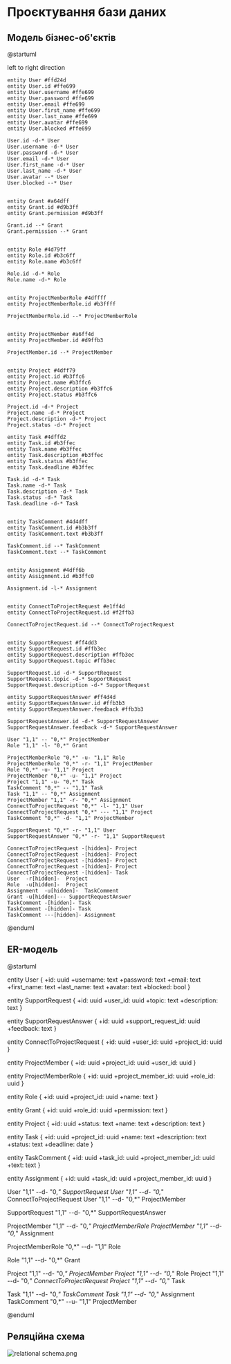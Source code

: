 # Проєктування бази даних

## Модель бізнес-об'єктів

@startuml

left to right direction

    entity User #ffd24d
    entity User.id #ffe699
    entity User.username #ffe699
    entity User.password #ffe699
    entity User.email #ffe699
    entity User.first_name #ffe699
    entity User.last_name #ffe699
    entity User.avatar #ffe699
    entity User.blocked #ffe699

    User.id -d-* User
    User.username -d-* User
    User.password -d-* User
    User.email -d-* User
    User.first_name -d-* User
    User.last_name -d-* User
    User.avatar --* User
    User.blocked --* User


    entity Grant #a64dff
    entity Grant.id #d9b3ff
    entity Grant.permission #d9b3ff

    Grant.id --* Grant
    Grant.permission --* Grant


    entity Role #4d79ff
    entity Role.id #b3c6ff
    entity Role.name #b3c6ff

    Role.id -d-* Role
    Role.name -d-* Role


    entity ProjectMemberRole #4dffff
    entity ProjectMemberRole.id #b3ffff

    ProjectMemberRole.id --* ProjectMemberRole


    entity ProjectMember #a6ff4d
    entity ProjectMember.id #d9ffb3

    ProjectMember.id --* ProjectMember


    entity Project #4dff79
    entity Project.id #b3ffc6
    entity Project.name #b3ffc6
    entity Project.description #b3ffc6
    entity Project.status #b3ffc6

    Project.id -d-* Project
    Project.name -d-* Project
    Project.description -d-* Project
    Project.status -d-* Project

    entity Task #4dffd2
    entity Task.id #b3ffec
    entity Task.name #b3ffec
    entity Task.description #b3ffec
    entity Task.status #b3ffec
    entity Task.deadline #b3ffec

    Task.id -d-* Task
    Task.name -d-* Task
    Task.description -d-* Task
    Task.status -d-* Task
    Task.deadline -d-* Task


    entity TaskComment #4d4dff
    entity TaskComment.id #b3b3ff
    entity TaskComment.text #b3b3ff

    TaskComment.id --* TaskComment
    TaskComment.text --* TaskComment


    entity Assignment #4dff6b
    entity Assignment.id #b3ffc0

    Assignment.id -l-* Assignment


    entity ConnectToProjectRequest #e1ff4d
    entity ConnectToProjectRequest.id #f2ffb3

    ConnectToProjectRequest.id --* ConnectToProjectRequest


    entity SupportRequest #ff4dd3
    entity SupportRequest.id #ffb3ec
    entity SupportRequest.description #ffb3ec
    entity SupportRequest.topic #ffb3ec

    SupportRequest.id -d-* SupportRequest
    SupportRequest.topic -d-* SupportRequest
    SupportRequest.description -d-* SupportRequest

    entity SupportRequestAnswer #ff4d4d
    entity SupportRequestAnswer.id #ffb3b3
    entity SupportRequestAnswer.feedback #ffb3b3

    SupportRequestAnswer.id -d-* SupportRequestAnswer
    SupportRequestAnswer.feedback -d-* SupportRequestAnswer

    User "1,1" -- "0,*" ProjectMember
    Role "1,1" -l- "0,*" Grant

    ProjectMemberRole "0,*" -u- "1,1" Role
    ProjectMemberRole "0,*" -r- "1,1" ProjectMember
    Role "0,*" -u- "1,1" Project
    ProjectMember "0,*" -u- "1,1" Project
    Project "1,1" -u- "0,*" Task
    TaskComment "0,*" -- "1,1" Task
    Task "1,1" -- "0,*" Assignment
    ProjectMember "1,1" -r- "0,*" Assignment
    ConnectToProjectRequest "0,*" -l- "1,1" User
    ConnectToProjectRequest "0,*" --- "1,1" Project
    TaskComment "0,*" -d- "1,1" ProjectMember

    SupportRequest "0,*" -r- "1,1" User
    SupportRequestAnswer "0,*" -r- "1,1" SupportRequest

    ConnectToProjectRequest -[hidden]- Project
    ConnectToProjectRequest -[hidden]- Project
    ConnectToProjectRequest -[hidden]- Project
    ConnectToProjectRequest -[hidden]- Project
    ConnectToProjectRequest -[hidden]- Task
    User  -r[hidden]-  Project
    Role  -u[hidden]-  Project
    Assignment  -u[hidden]-  TaskComment
    Grant -u[hidden]--- SupportRequestAnswer
    TaskComment -[hidden]- Task
    TaskComment -[hidden]- Task
    TaskComment ---[hidden]- Assignment

@enduml

## ER-модель

@startuml

entity User {
+id: uuid
+username: text
+password: text
+email: text
+first_name: text
+last_name: text
+avatar: text
+blocked: bool
}

entity SupportRequest {
+id: uuid
+user_id: uuid
+topic: text
+description: text
}

entity SupportRequestAnswer {
+id: uuid
+support_request_id: uuid
+feedback: text
}

entity ConnectToProjectRequest {
+id: uuid
+user_id: uuid
+project_id: uuid
}

entity ProjectMember {
+id: uuid
+project_id: uuid
+user_id: uuid
}

entity ProjectMemberRole {
+id: uuid
+project_member_id: uuid
+role_id: uuid
}

entity Role {
+id: uuid
+project_id: uuid
+name: text
}

entity Grant {
+id: uuid
+role_id: uuid
+permission: text
}

entity Project {
+id: uuid
+status: text
+name: text
+description: text
}

entity Task {
+id: uuid
+project_id: uuid
+name: text
+description: text
+status: text
+deadline: date
}

entity TaskComment {
+id: uuid
+task_id: uuid
+project_member_id: uuid
+text: text
}

entity Assignment {
+id: uuid
+task_id: uuid
+project_member_id: uuid
}

User "1,1" --d- "0,*" SupportRequest
User "1,1" --d- "0,*" ConnectToProjectRequest
User "1,1" --d- "0,*" ProjectMember

SupportRequest "1,1" --d- "0,*" SupportRequestAnswer

ProjectMember "1,1" --d- "0,*" ProjectMemberRole
ProjectMember "1,1" --d- "0,*" Assignment

ProjectMemberRole "0,*" --d- "1,1" Role

Role "1,1" --d- "0,*" Grant

Project "1,1"  --d- "0,*" ProjectMember
Project "1,1"  --d- "0,*" Role
Project "1,1"  --d- "0,*" ConnectToProjectRequest
Project "1,1"  --d- "0,*" Task

Task "1,1" --d- "0,*" TaskComment
Task "1,1" --d- "0,*" Assignment
TaskComment "0,*" --u- "1,1" ProjectMember

@enduml

## Реляційна схема

![relational schema.png](..%2F..%2F..%2F..%2Frelational%20schema.png)